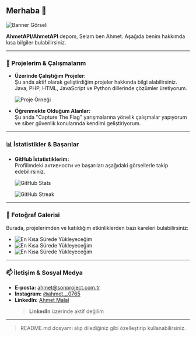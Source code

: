 ## Merhaba 👋

![Banner Görseli](https://via.placeholder.com/1200x300.png?text=AhmetAPI+Banner)

**AhmetAPI/AhmetAPI** depom, Selam ben Ahmet. Aşağıda benim hakkımda kısa bilgiler bulabilirsiniz.

---

### 🚀 Projelerim & Çalışmalarım

- **Üzerinde Çalıştığım Projeler:**  
  Şu anda aktif olarak geliştirdiğim projeler hakkında bilgi alabilirsiniz. Java, PHP, HTML, JavaScript ve Python dillerinde çözümler üretiyorum.
  
  ![Proje Örneği](https://via.placeholder.com/600x300.png?text=Server+Project)

- **Öğrenmekte Olduğum Alanlar:**  
  Şu anda "Capture The Flag" yarışmalarına yönelik çalışmalar yapıyorum ve siber güvenlik konularında kendimi geliştiriyorum.

---

### 📊 İstatistikler & Başarılar

- **GitHub İstatistiklerim:**  
  Profilimdeki активности ve başarıları aşağıdaki görsellerle takip edebilirsiniz.
  
  ![GitHub Stats](https://github-readme-stats.vercel.app/api?username=AhmetAPI&show_icons=true&theme=radical)
  
  ![GitHub Streak](https://github-readme-streak-stats.herokuapp.com/?user=AhmetAPI&theme=radical)

---

### 📸 Fotoğraf Galerisi

Burada, projelerimden ve katıldığım etkinliklerden bazı kareleri bulabilirsiniz:

- ![En Kısa Sürede Yükleyeceğim](https://via.placeholder.com/300x200.png?text=Galeri+1)
- ![En Kısa Sürede Yükleyeceğim](https://via.placeholder.com/300x200.png?text=Galeri+2)
- ![En Kısa Sürede Yükleyeceğim](https://via.placeholder.com/300x200.png?text=Galeri+3)

---

### 📫 İletişim & Sosyal Medya

- **E-posta:** [ahmet@sonproject.com.tr](mailto:ahmet@sonproject.com.tr)  
- **Instagram:** [@ahmet._.0765](https://www.instagram.com/ahmet._.0765/)  
- **LinkedIn:** [Ahmet Malal](https://www.linkedin.com/in/ahmet-malal-019172352/)  
  > **LinkedIn** üzerinde aktif değilim  

---

> README.md dosyamı alıp dilediğiniz gibi özelleştirip kullanabilirsiniz.
